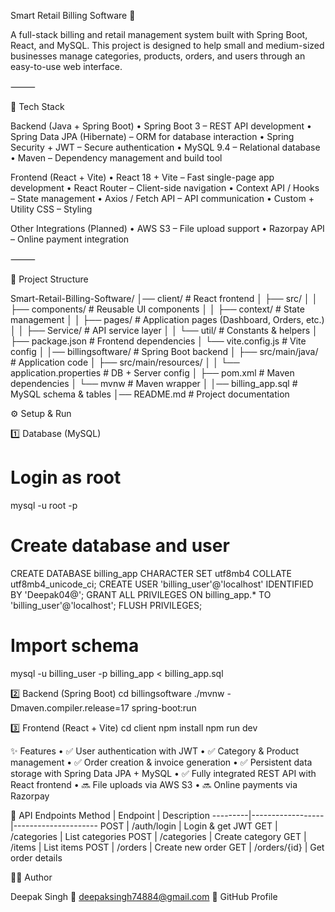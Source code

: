 Smart Retail Billing Software 🛒

A full-stack billing and retail management system built with Spring Boot, React, and MySQL.
This project is designed to help small and medium-sized businesses manage categories, products, orders, and users through an easy-to-use web interface.

⸻

🚀 Tech Stack

Backend (Java + Spring Boot)
	•	Spring Boot 3 – REST API development
	•	Spring Data JPA (Hibernate) – ORM for database interaction
	•	Spring Security + JWT – Secure authentication
	•	MySQL 9.4 – Relational database
	•	Maven – Dependency management and build tool

Frontend (React + Vite)
	•	React 18 + Vite – Fast single-page app development
	•	React Router – Client-side navigation
	•	Context API / Hooks – State management
	•	Axios / Fetch API – API communication
	•	Custom + Utility CSS – Styling

Other Integrations (Planned)
	•	AWS S3 – File upload support
	•	Razorpay API – Online payment integration

⸻

📂 Project Structure

Smart-Retail-Billing-Software/
│── client/                     # React frontend
│   ├── src/
│   │   ├── components/         # Reusable UI components
│   │   ├── context/            # State management
│   │   ├── pages/              # Application pages (Dashboard, Orders, etc.)
│   │   ├── Service/            # API service layer
│   │   └── util/               # Constants & helpers
│   ├── package.json            # Frontend dependencies
│   └── vite.config.js          # Vite config
│
│── billingsoftware/            # Spring Boot backend
│   ├── src/main/java/          # Application code
│   ├── src/main/resources/
│   │   └── application.properties  # DB + Server config
│   ├── pom.xml                 # Maven dependencies
│   └── mvnw                    # Maven wrapper
│
│── billing_app.sql             # MySQL schema & tables
│── README.md                   # Project documentation



⚙️ Setup & Run

1️⃣ Database (MySQL)
# Login as root
mysql -u root -p

# Create database and user
CREATE DATABASE billing_app CHARACTER SET utf8mb4 COLLATE utf8mb4_unicode_ci;
CREATE USER 'billing_user'@'localhost' IDENTIFIED BY 'Deepak04@';
GRANT ALL PRIVILEGES ON billing_app.* TO 'billing_user'@'localhost';
FLUSH PRIVILEGES;

# Import schema
mysql -u billing_user -p billing_app < billing_app.sql

2️⃣ Backend (Spring Boot)
cd billingsoftware
./mvnw -Dmaven.compiler.release=17 spring-boot:run

3️⃣ Frontend (React + Vite)
cd client
npm install
npm run dev



✨ Features
	•	✅ User authentication with JWT
	•	✅ Category & Product management
	•	✅ Order creation & invoice generation
	•	✅ Persistent data storage with Spring Data JPA + MySQL
	•	✅ Fully integrated REST API with React frontend
	•	🔜 File uploads via AWS S3
	•	🔜 Online payments via Razorpay



📖 API Endpoints
Method   | Endpoint         | Description
---------|------------------|---------------------
POST     | /auth/login      | Login & get JWT
GET      | /categories      | List categories
POST     | /categories      | Create category
GET      | /items           | List items
POST     | /orders          | Create new order
GET      | /orders/{id}     | Get order details


👨‍💻 Author

Deepak Singh
📧 deepaksingh74884@gmail.com
🔗 GitHub Profile